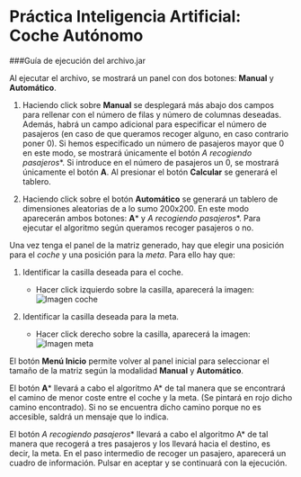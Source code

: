 # Práctica Inteligencia Artificial: Coche Autónomo
###Guía de ejecución del archivo.jar


Al ejecutar el archivo, se mostrará un panel con dos botones: **Manual** y **Automático**.


1. Haciendo click sobre **Manual** se desplegará más abajo dos campos para rellenar con el número de filas
y número de columnas deseadas. Además, habrá un campo adicional para especificar el número de pasajeros (en caso de que queramos recoger alguno, en caso contrario poner 0).
Si hemos especificado un número de pasajeros mayor que 0 en este modo, se mostrará únicamente el botón **A* recogiendo pasajeros**.
Si introduce en el número de pasajeros un 0, se mostrará únicamente el botón **A**.
Al presionar el botón **Calcular** se generará el tablero.



2. Haciendo click sobre el botón **Automático** se generará un tablero de dimensiones aleatorias
de a lo sumo 200x200. En este modo aparecerán ambos botones: **A*** y **A* recogiendo pasajeros**. Para ejecutar el algoritmo según queramos recoger pasajeros o no.

Una vez  tenga el panel de la matriz generado, hay que elegir una posición para el _coche_
y una posición para la _meta_. Para ello hay que:

1. Identificar la casilla deseada para el coche.
    * Hacer click izquierdo sobre la casilla, aparecerá la imagen: ![Imagen coche](http://banot.etsii.ull.es/alu4605/images_ia/coche3.png "Coche")

2. Identificar la casilla deseada para la meta.
    * Hacer click derecho sobre la casilla,  aparecerá la imagen: ![Imagen meta](http://banot.etsii.ull.es/alu4605/images_ia/meta2.png "Meta")


El botón **Menú Inicio** permite volver al panel inicial para seleccionar el tamaño de la matriz según la modalidad **Manual** y **Automático**.


El botón **A*** llevará a cabo el algoritmo A* de tal manera que se encontrará el camino de menor coste entre el coche y la meta. 
(Se pintará en rojo dicho camino encontrado). Si no se encuentra dicho camino porque no es accesible, saldrá un mensaje que lo indica.

El botón **A* recogiendo pasajeros** llevará a cabo el algoritmo A* de tal manera que recogerá a tres pasajeros y los llevará hacia
el destino, es decir, la meta. En el paso intermedio de recoger un pasajero, aparecerá un cuadro de información. Pulsar en aceptar y
se continuará con la ejecución.